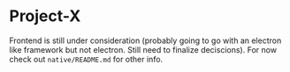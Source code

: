 # Project-X

Frontend is still under consideration (probably going to go with an electron
like framework but not electron. Still need to finalize deciscions). For now
check out `native/README.md` for other info.
